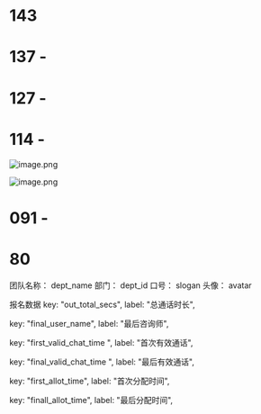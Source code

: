 # 143

# 137 -

# 127 -


# 114 -
![image.png](https://upload-images.jianshu.io/upload_images/7094266-4db1191820ab8e7a.png?imageMogr2/auto-orient/strip%7CimageView2/2/w/1240)

![image.png](https://upload-images.jianshu.io/upload_images/7094266-f64bb49a02974754.png?imageMogr2/auto-orient/strip%7CimageView2/2/w/1240)

# 091 -
# 80

团队名称： dept_name
部门： dept_id
口号： slogan
头像： avatar



报名数据
key: "out_total_secs",
label: "总通话时长",

key: "final_user_name",
label: "最后咨询师",

key: "first_valid_chat_time ",
label: "首次有效通话",

key: "final_valid_chat_time ",
label: "最后有效通话",

 key: "first_allot_time",
label: "首次分配时间",

key: "finall_allot_time",
label: "最后分配时间",
